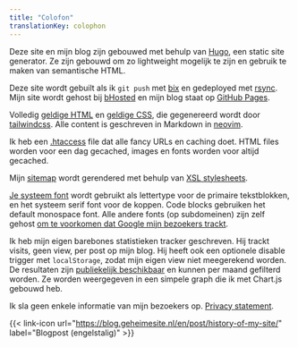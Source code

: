 ```yaml
---
title: "Colofon"
translationKey: colophon
---
```


Deze site en mijn blog zijn gebouwed met behulp van [Hugo](https://gohugo.io), een static site generator. Ze zijn gebouwd om zo lightweight mogelijk te zijn en gebruik te maken van semantische HTML.

Deze site wordt gebuilt als ik `git push` met [bix](https://git.geheimesite.nl/libre0b11/bix) en gedeployed met [rsync](https://nl.wikipedia.org/wiki/Rsync). Mijn site wordt gehost bij [bHosted](https://www.bhosted.nl/?ref=97f4c4a4b13e269e12cfd4f0352ba527) en mijn blog staat op [GitHub Pages](https://pages.github.com).

Volledig [geldige HTML](https://validator.w3.org/nu/?doc=https://geheimesite.nl) en [geldige CSS](https://jigsaw.w3.org/css-validator/validator?uri=https://geheimesite.nl/assets/css/main.css), die gegenereerd wordt door [tailwindcss](https://tailwindcss.com). Alle content is geschreven in Markdown in [neovim](https://neovim.io).

Ik heb een [.htaccess](https://github.com/RobinBoers/geheimesite.nl/blob/master/src/.htaccess) file dat alle fancy URLs en caching doet. HTML files worden voor een dag gecached, images en fonts worden voor altijd gecached.

Mijn [sitemap](/sitemap.xml) wordt gerendered met behulp van [XSL stylesheets](https://github.com/RobinBoers/geheimesite.nl/tree/master/src/static/assets/xsl).

[Je systeem font](https://systemfontstack.com/) wordt gebruikt als lettertype voor de primaire tekstblokken, en het systeem serif font voor de koppen. Code blocks gebruiken het default monospace font. Alle andere fonts (op subdomeinen) zijn zelf gehost [om te voorkomen dat Google mijn bezoekers trackt](https://www.brycewray.com/posts/2020/08/google-fonts-privacy/).

Ik heb mijn eigen barebones statistieken tracker geschreven. Hij trackt visits, geen view, per post op mijn blog. Hij heeft ook een optionele disable trigger met `localStorage`, zodat mijn eigen view niet meegerekend worden. De resultaten zijn [publiekelijk beschikbaar](/blog/stats) en kunnen per maand gefilterd worden. Ze worden weergegeven in een simpele graph die ik met Chart.js gebouwd heb.

Ik sla geen enkele informatie van mijn bezoekers op. [Privacy statement](/privacy).

<span hidden>Relevante links</span> {{< link-icon url="https://blog.geheimesite.nl/en/post/history-of-my-site/" label="Blogpost (engelstalig)" >}}
